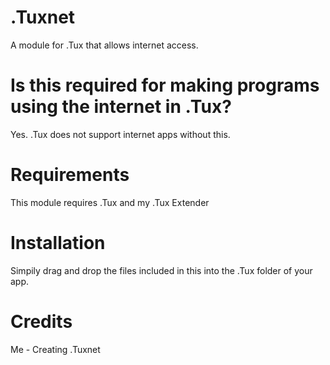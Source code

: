 # .Tuxnet
A module for .Tux that allows internet access.
# Is this required for making programs using the internet in .Tux?
Yes. .Tux does not support internet apps without this.
# Requirements
This module requires .Tux and my .Tux Extender

# Installation
Simpily drag and drop the files included in this into the .Tux folder of your app.

# Credits
Me - Creating .Tuxnet
